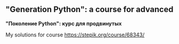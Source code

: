 ## "Generation Python": a course for advanced
**"Поколение Python": курс для продвинутых**
  
My solutions for course https://stepik.org/course/68343/

